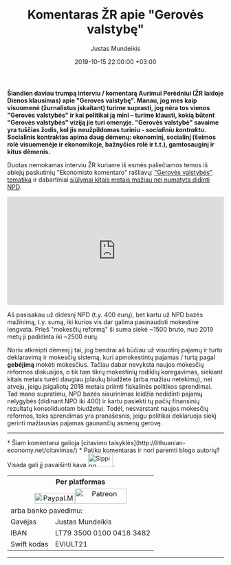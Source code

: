 ﻿---
title: Komentaras ŽR apie "Gerovės valstybę"
date: 2019-10-15 22:00:00 +03:00
author: Justas Mundeikis
layout: post
comments: true
permalink: 2019/10/15/komentaras-zr-apie-geroves-valstybe
image: /assets/2019/10/15/zr_dienos_klausimas.jpeg
thumbnail: /assets/2019/10/15/thumbnail.zr_dienos_klausimas.jpeg
categories:
 - Politika
tags:
- Gerovės valstybė
- Mokesčiai
- G.Nausėda
---

**Šiandien daviau trumpą interviu / komentarą Aurimui Perėdniui (ŽR laidoje Dienos klausimas) apie "Geroves valstybę". Manau, jog mes kaip visuomenė (žurnalistus įskaitant) turime suprasti, jog nėra tos vienos "Gerovės valstybės" ir kai politikai ją mini – turime klausti, kokią būtent "Gerovės valstybės" viziją jie turi omenyje. "Gerovės valstybė" savaime yra tuščias žodis, kol jis neužpildomas turiniu - *socialiniu kontraktu*. Socialinis kontraktas apima daug dėmenų: ekonominį, socialinį (šeimos rolė visuomenėje ir ekonomikoje, bažnyčios rolė ir t.t.), gamtosauginį ir kitus dėmenis.**
<!--more-->

Duotas nemokamas interviu ŽR kuriame iš esmės paliečiamos temos iš abiejų paskutinių "Ekonomisto komentaro" rašliavų: ["Gerovės valstybės" tematika](http://lithuanian-economy.net/2019/09/30/ekonomisto-komentaras-kas-yra-geroves-valstybe) ir dabartiniai [siūlymai kitais metais mažiau nei numatyta didinti NPD](http://lithuanian-economy.net/2019/10/14/ekonomisto-komentaras-apie-lietuviskos-geroves-valstybes-gyvuliu-ukio-autobusa).

<div style="position: relative; overflow: hidden; padding-top: 50%;"><iframe style="position: absolute; top: 0;left: 0; width: 100%; height: 100%;border: 0;" src="https://www.youtube.com/embed/Qi5lkdS5RUU" frameborder='0' scrolling='no' allowfullscreen></iframe></div>


Aš pasisakau už didesnį NPD (t.y. 400 eurų), bet kartu už NPD bazės mažinimą, t.y. sumą, iki kurios vis dar galima pasinaudoti mokestine lengvata. Prieš "mokesčių reformą" ši suma siekė ~1500 bruto, nuo 2019 metų ji padidinta iki ~2500 eurų.

Noriu atkreipti dėmesį į tai, jog bendrai aš būčiau už visuotinį pajamų ir turto deklaravimą ir mokesčių sistemą, kuri apmokestintų pajamas / turtą pagal **gebėjimą** mokėti mokesčius. Tačiau dabar nevyksta naujos mokesčių reformos diskusijos, o tik tam tikrų mokestinių rodiklių koregavimas, siekiant kitais metais turėti daugiau įplaukų biudžete (arba mažiau netekimų), nei atveju, jeigu įsigaliotų 2018 metais priimti fiskalinės politikos sprendimai. Tad mano supratimu, NPD bazės siaurinimas leidžia nedidinti pajamų nelygybės (didinant NPD iki 400) ir kartu pasiekti tų pačių finansinių rezultatų konsoliduotam biudžetui. Todėl, nesvarstant naujos mokesčių reformos, toks sprendimas yra pranašesnis, jeigu politikai deklaruoja siekį gerinti mažiausias pajamas gaunančių asmenų gerovę.


<hr />
* Šiam komentarui galioja [citavimo taisyklės](http://lithuanian-economy.net/citavimas/)
* Patiko komentaras ir nori paremti blogo autorių? Visada gali jį pavaišinti kava <a href="http://www.sherv.net/"><img src="http://www.sherv.net/cm/emoticons/drink/sipping-coffee.gif" alt="Sipping coffee" width="58" height="31" /></a>.


<style type="text/css">
.tg  {border-collapse:collapse;border-spacing:0;}<br />.tg td{font-family:Arial, sans-serif;font-size:14px;padding:10px 5px;border-style:solid;border-width:1px;overflow:hidden;word-break:normal;border-color:black;}<br />.tg th{font-family:Arial, sans-serif;font-size:14px;font-weight:normal;padding:10px 5px;border-style:solid;border-width:1px;overflow:hidden;word-break:normal;border-color:black;}<br />.tg .tg-x70g{font-weight:bold;font-size:medium;font-family:Arial, Helvetica, sans-serif !important;;background-color:#343434;color:#ffffff;border-color:#000000;text-align:center;vertical-align:top}<br />.tg .tg-7rxk{font-size:medium;font-family:Arial, Helvetica, sans-serif !important;;border-color:#000000;text-align:center;vertical-align:top}<br />.tg .tg-80l2{font-size:14px;font-family:Arial, Helvetica, sans-serif !important;;border-color:#000000;text-align:left;vertical-align:top}<br /></style>
<table class="tg">
<tbody>
<tr>
<th class="tg-x70g" colspan="2">Per platformas</th>
</tr>
<tr>
<td class="tg-7rxk" style="text-align: center;" colspan="2"><a href="https://paypal.me/lithuanianeconomynet"><img style="width: 95px; height: 25px;" src="https://duckduckgo.com/i/ccfd0450.png" alt="Paypal.Me" /></a><a href="https://www.patreon.com/lithuanianeconomy"><img style="width: 120px; height: 35px;" src="https://assets.pcmag.com/media/images/421651-patreon.jpg" alt="Patreon" /></a></td>
</tr>
<tr>
<td class="tg-x70g" colspan="2">arba banko pavedimu:</td>
</tr>
<tr>
<td class="tg-80l2">Gavėjas</td>
<td class="tg-80l2">Justas Mundeikis</td>
</tr>
<tr>
<td class="tg-80l2">IBAN</td>
<td class="tg-80l2">LT79 3500 0100 0418 3482</td>
</tr>
<tr>
<td class="tg-80l2">Swift kodas</td>
<td class="tg-80l2">EVIULT21</td>
</tr>
</tbody>
</table>
<hr/>
